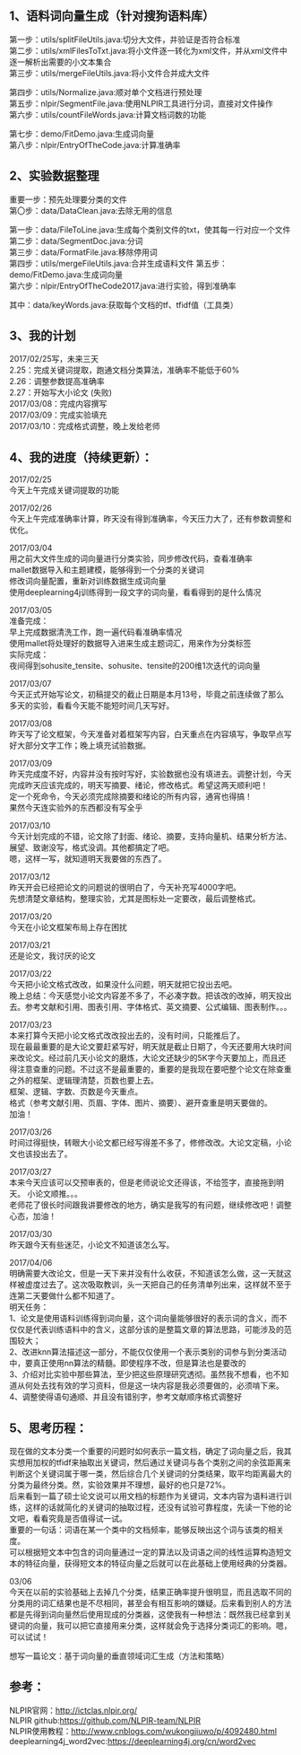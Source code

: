 ## 1、语料词向量生成（针对搜狗语料库）
第一步：utils/splitFileUtils.java:切分大文件，并验证是否符合标准  
第二步：utils/xmlFilesToTxt.java:将小文件逐一转化为xml文件，并从xml文件中逐一解析出需要的小文本集合  
第三步：utils/mergeFileUtils.java:将小文件合并成大文件  

第四步：utils/Normalize.java:顺对单个文档进行预处理  
第五步：nlpir/SegmentFile.java:使用NLPIR工具进行分词，直接对文件操作  
第六步：utils/countFileWords.java:计算文档词数的功能  

第七步：demo/FitDemo.java:生成词向量  
第八步：nlpir/EntryOfTheCode.java:计算准确率  

## 2、实验数据整理   ##
重要一步：预先处理要分类的文件  
第〇步：data/DataClean.java:去除无用的信息  

第一步：data/FileToLine.java:生成每个类别文件的txt，使其每一行对应一个文件  
第二步：data/SegmentDoc.java:分词  
第三步：data/FormatFile.java:移除停用词  
第四步：utils/mergeFileUtils.java:合并生成语料文件
第五步：demo/FitDemo.java:生成词向量  
第六步：nlpir/EntryOfTheCode2017.java:进行实验，得到准确率  

其中：data/keyWords.java:获取每个文档的tf、tfidf值（工具类）  

## 3、我的计划 ##
2017/02/25写，未来三天  
2.25：完成关键词提取，跑通文档分类算法，准确率不能低于60%  
2.26：调整参数提高准确率  
2.27：开始写大小论文  (失败)  
2017/03/08：完成内容撰写  
2017/03/09：完成实验填充  
2017/03/10：完成格式调整，晚上发给老师  

		
## 4、我的进度（持续更新）： ##
2017/02/25  
今天上午完成关键词提取的功能  
	
2017/02/26  
今天上午完成准确率计算，昨天没有得到准确率，今天压力大了，还有参数调整和优化。  

2017/03/04  
用之前大文件生成的词向量进行分类实验，同步修改代码，查看准确率  
mallet数据导入和主题建模，能够得到一个分类的关键词  
修改词向量配置，重新对训练数据生成词向量  
使用deeplearning4j训练得到一段文字的词向量，看看得到的是什么情况  

2017/03/05  
准备完成：  
早上完成数据清洗工作，跑一遍代码看准确率情况  
使用mallet将处理好的数据导入进来生成主题词汇，用来作为分类标签  
实际完成：  
夜间得到sohusite_tensite、sohusite、tensite的200维1次迭代的词向量  

2017/03/07  
今天正式开始写论文，初稿提交的截止日期是本月13号，毕竟之前连续做了那么多天的实验，看看今天能不能短时间几天写好。  

2017/03/08  
昨天写了论文框架，今天准备对着框架写内容，白天重点在内容填写，争取早点写好大部分文字工作；晚上填充试验数据。

2017/03/09  
昨天完成度不好，内容并没有按时写好，实验数据也没有填进去。调整计划，今天完成昨天应该完成的，明天写摘要、绪论，修改格式。希望这两天顺利吧！  
定一个死命令，今天必须完成除摘要和绪论的所有内容，通宵也得搞！  
果然今天连实验外的东西都没有写全乎  

2017/03/10  
今天计划完成的不错，论文除了封面、绪论、摘要，支持向量机、结果分析方法、展望、致谢没写，格式没调。其他都搞定了吧。  
嗯，这样一写，就知道明天我要做的东西了。  

2017/03/12  
昨天开会已经把论文的问题说的很明白了，今天补充写4000字吧。  
先想清楚文章结构，整理实验，尤其是图标处一定要改，最后调整格式。  

2017/03/20  
今天在小论文框架布局上存在困扰  

2017/03/21  
还是论文，我讨厌的论文  

2017/03/22  
今天把小论文格式改改，如果没什么问题，明天就把它投出去吧。  
晚上总结：今天感觉小论文内容差不多了，不必凑字数。把该改的改掉，明天投出去。参考文献和引用、图表引用、字体格式、英文摘要、公式编辑、图表制作。。。

2017/03/23  
本来打算今天把小论文格式改改投出去的，没有时间，只能推后了。  
现在最最重要的是大论文要赶紧写好，明天就是截止日期了，今天还要用大块时间来改论文。经过前几天小论文的磨炼，大论文还缺少的5K字今天要加上，而且还得注意查重的问题。不过这不是最重要的，重要的是我现在要吧整个论文在除查重之外的框架、逻辑理清楚，页数也要上去。  
框架、逻辑、字数、页数是今天重点。  
格式（参考文献引用、页眉、字体、图片、摘要）、避开查重是明天要做的。  
加油！  

2017/03/26  
时间过得挺快，转眼大小论文都已经写得差不多了，修修改改。大论文定稿，小论文也该投出去了。  

2017/03/27  
本来今天应该可以交预审表的，但是老师说论文还得该，不给签字，直接拖到明天。
小论文顺推。。。  
老师花了很长时间跟我讲要修改的地方，确实是我写的有问题，继续修改吧！调整心态，加油！  

2017/03/30  
昨天跟今天有些迷茫，小论文不知道该怎么写。  

2017/04/06  
明确需要大改论文，但是一天下来并没有什么收获，不知道该怎么做，这一天就这样被虚度过去了。这次吸取教训，头一天把自己的任务清单列出来，这样就不至于连第二天要做什么都不知道了。  
明天任务：  
1、论文是使用语料训练得到词向量，这个词向量能够很好的表示词的含义，而不仅仅是代表训练语料中的含义，这部分该的是整篇文章的算法思路，可能涉及的范围较大；  
2、改进knn算法描述这一部分，不能仅仅使用一个表示类别的词参与到分类活动中，要真正使用nn算法的精髓。即使程序不改，但是算法也是要改的  
3、介绍对比实验中那些算法，至少把这些原理研究透彻。虽然我不想看，也不知道从何处去找有效的学习资料，但是这一块内容是我必须要做的，必须啃下来。  
4、调整使得语句通顺、并且没有错别字，参考文献顺序格式调整好  
## 5、思考历程： ##
现在做的文本分类一个重要的问题时如何表示一篇文档，确定了词向量之后，我其实想用加权的tfidf来抽取出关键词，然后通过关键词与各个类别之间的余弦距离来判断这个关键词属于哪一类，然后综合几个关键词的分类结果，取平均距离最大的分类为最终分类。然，实验效果并不理想，最好的也只是72%。  
后来看到一篇了硕士论文说可以用文档的标题作为关键词，文本内容为语料进行训练，这样的话就简化的关键词的抽取过程，还没有试验可靠程度，先读一下他的论文吧，看看究竟是否值得试一试。  
重要的一句话：词语在某一个类中的文档频率，能够反映出这个词与该类的相关度。  
可以根据短文本中包含的词向量通过一定的算法以及词语之间的线性运算构造短文本的特征向量，获得短文本的特征向量之后就可以在此基础上使用经典的分类器。



03/06  
今天在以前的实验基础上去掉几个分类，结果正确率提升很明显，而且选取不同的分类用的词汇结果也是不尽相同，甚至会有相互影响的嫌疑。后来看到别人的方法都是先得到词向量然后使用现成的分类器，这使我有一种想法：既然我已经拿到关键词的向量，我可以把它直接用来分类，这样就会免于选择分类词汇的影响。嗯，可以试试！  


想写一篇论文：基于词向量的垂直领域词汇生成（方法和策略）  
##  参考： ##
NLPIR官网：http://ictclas.nlpir.org/  
NLPIR github:https://github.com/NLPIR-team/NLPIR  
NLPIR使用教程：http://www.cnblogs.com/wukongjiuwo/p/4092480.html  
deeplearning4j_word2vec:https://deeplearning4j.org/cn/word2vec